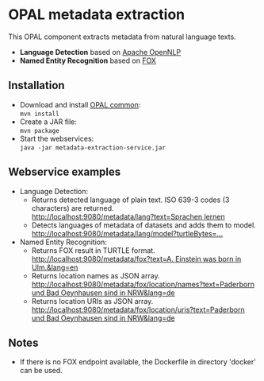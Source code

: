 # OPAL metadata extraction

This OPAL component extracts metadata from natural language texts.

* **Language Detection** based on [Apache OpenNLP](https://opennlp.apache.org/)
* **Named Entity Recognition** based on [FOX](https://github.com/dice-group/FOX)

## Installation

* Download and install [OPAL common](https://github.com/projekt-opal/common):  
  `mvn install`
* Create a JAR file:  
  `mvn package`
* Start the webservices:  
  `java -jar metadata-extraction-service.jar`

## Webservice examples

* Language Detection:  
    * Returns detected language of plain text. ISO 639-3 codes (3 characters) are returned.  
[http://localhost:9080/metadata/lang?text=Sprachen lernen](http://localhost:9080/metadata/lang?text=Sprachen%20lernen)
    * Detects languages of metadata of datasets and adds them to model.  
[http://localhost:9080/metadata/lang/model?turtleBytes=...](http://localhost:9080/metadata/lang/model?turtleBytes=...)
* Named Entity Recognition:  
    * Returns FOX result in TURTLE format.  
[http://localhost:9080/metadata/fox?text=A. Einstein was born in Ulm.&lang=en](http://localhost:9080/metadata/fox?text=A.%20Einstein%20was%20born%20in%20Ulm.&lang=en)
    * Returns location names as JSON array.  
[http://localhost:9080/metadata/fox/location/names?text=Paderborn und Bad Oeynhausen sind in NRW&lang=de](http://localhost:9080/metadata/fox/location/names?text=Paderborn%20und%20Bad%20Oeynhausen%20sind%20in%20NRW&lang=de)
    * Returns location URIs as JSON array.  
[http://localhost:9080/metadata/fox/location/uris?text=Paderborn und Bad Oeynhausen sind in NRW&lang=de](http://localhost:9080/metadata/fox/location/uris?text=Paderborn%20und%20Bad%20Oeynhausen%20sind%20in%20NRW&lang=de)

## Notes

* If there is no FOX endpoint available, the Dockerfile in directory 'docker' can be used.